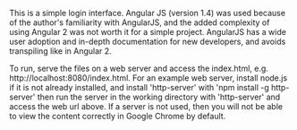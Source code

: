 This is a simple login interface. Angular JS (version 1.4) was used because of the author's familiarity with AngularJS,
and the added complexity of using Angular 2 was not worth it for a simple project. AngularJS has a wide user adoption
and in-depth documentation for new developers, and avoids transpiling like in Angular 2.

To run, serve the files on a web server and access the index.html, e.g. http://localhost:8080/index.html. For an example
web server, install node.js if it is not already installed, and install 'http-server' with
'npm install -g http-server'
then run the server in the working directory with
'http-server'
and access the web url above. If a server is not used, then you will not be able to view the content correctly in Google
Chrome by default.